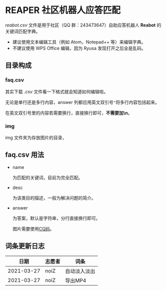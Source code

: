 # REAPER 社区机器人应答匹配

*reabot.csv* 文件是用于社区（QQ 群：243473647）自助应答机器人 **Reabot** 的关键词匹配字典。

- 建议使用文本编辑工具（例如 Atom，Notepad++ 等）来编辑字典。
- 不建议使用 WPS Office 编辑，因为 Ryusa 发现打开之后全是乱码。

## 目录构成

### faq.csv

其实下载 *.csv* 文件看一下格式就会知道如何编辑啦。

无论是单行还是多行内容，answer 列都应用英文双引号`"`将多行内容包括起来。

在英文双引号里的内容若需要换行，直接换行即可，**不需要加\n**。

### img

img 文件夹为存放图片的目录，

## faq.csv 用法

- name

  为匹配的关键词，目前为完全匹配。

- desc

  为该类目的描述，一般为解决问题的简介。

- answer

  为答案，默认是字符串，分行直接换行即可。

  图片需要使用[CQ码](https://docs.nonebot.dev/glossary.html#cq-%E7%A0%81)。

## 词条更新日志

| 日期       | 志愿者 | 词条         |
| ---------- | ------ | ------------ |
| 2021-03-27 | noiZ   | 自动淡入淡出 |
| 2021-03-27 | noiZ   | 导出MP4      |


